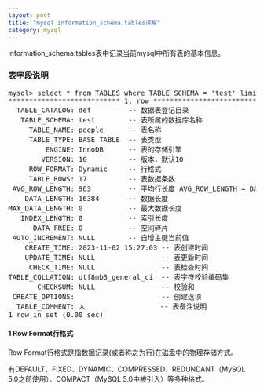 ```yaml
---
layout: post
title: "mysql information_schema.tables详解"
category: mysql 
---
```


information_schema.tables表中记录当前mysql中所有表的基本信息。

### 表字段说明
<pre>
mysql> select * from TABLES where TABLE_SCHEMA = 'test' limit 1\G;
*************************** 1. row ***************************
  TABLE_CATALOG: def         -- 数据表登记目录
   TABLE_SCHEMA: test        -- 表所属的数据库名称
     TABLE_NAME: people      -- 表名称
     TABLE_TYPE: BASE TABLE  -- 表类型
         ENGINE: InnoDB      -- 表的存储引擎
        VERSION: 10          -- 版本，默认10
     ROW_FORMAT: Dynamic     -- 行格式
     TABLE_ROWS: 17          -- 表数据条数
 AVG_ROW_LENGTH: 963         -- 平均行长度 AVG_ROW_LENGTH = DATA_LENGTH / TABLE_ROWS
    DATA_LENGTH: 16384       -- 数据长度
MAX_DATA_LENGTH: 0           -- 最大数据长度
   INDEX_LENGTH: 0           -- 索引长度
      DATA_FREE: 0           -- 空间碎片
 AUTO_INCREMENT: NULL        -- 自增主键当前值
    CREATE_TIME: 2023-11-02 15:27:03 -- 表创建时间
    UPDATE_TIME: NULL                -- 表更新时间
     CHECK_TIME: NULL                -- 表检查时间
TABLE_COLLATION: utf8mb3_general_ci  -- 表字符校验编码集
       CHECKSUM: NULL                -- 校验和
 CREATE_OPTIONS:                     -- 创建选项
  TABLE_COMMENT: 人                  -- 表备注说明
1 row in set (0.00 sec)
</pre>

#### 1 Row Format行格式
Row Format行格式是指数据记录(或者称之为行)在磁盘中的物理存储方式。

有DEFAULT、FIXED、DYNAMIC、COMPRESSED、REDUNDANT（MySQL 5.0之前使用）、COMPACT（MySQL 5.0中被引入）等多种格式。
